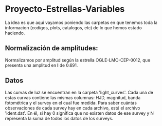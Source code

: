 # Proyecto-Estrellas-Variables

La idea es que aqui vayamos poniendo las carpetas en que tenemos toda la informacion (codigos, plots, catalogos, etc) de lo que hemos estado haciendo.

## Normalización de amplitudes:

Normalizamos por amplitud según la estrella OGLE-LMC-CEP-0012, que presenta una amplitud en I de 0.691.

## Datos

Las curvas de luz se encuentran en la carpeta 'light_curves'. Cada una de estas curvas contiene las mismas columnas: HJD, magnitud, banda fotométrica y el survey en el cual fue medida. Para saber cuántas observaciones de cada survey hay en cada archivo, está el archivo 'ident.dat'. En él, si hay 0 significa que no existen datos de ese survey y N representa la suma de todos los datos de los surveys.
